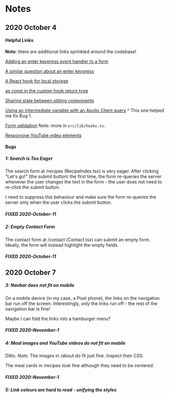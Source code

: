 # Notes

## 2020 October 4

#### Helpful Links
**Note**: there are additional links sprinkled around the codebase!

[Adding an enter keypress event handler to a form](https://stackoverflow.com/questions/34223558/enter-key-event-handler-on-react-bootstrap-input-component)

[A similar question about an enter keypress](https://stackoverflow.com/questions/51806208/how-do-i-use-enter-to-submit-the-semantic-react-search)

[A React hook for local storage](https://www.robinwieruch.de/local-storage-react)

[as const in the custom hook return type](https://stackoverflow.com/a/61694742)

[Sharing state between sibling components](https://stackoverflow.com/questions/47864929/how-to-render-results-of-search-in-another-component-in-react)

[Using an intermediate variable with an Apollo Client query](https://stackoverflow.com/questions/55890604/how-to-implement-search-function-in-react-graphql-using-react-hooks-and-apollo-c)
^ This one helped me fix Bug 1.

[Form validation](https://www.itsolutionstuff.com/post/react-form-validation-tutorial-exampleexample.html)
Note: more in `src/lib/hooks.ts`.

[Responsive YouTube video elements](https://css-tricks.com/fluid-width-video/)

#### Bugs

##### 1: Search is Too Eager

The search form at /recipes (RecipeIndex.tsx) is very eager. After clicking "Let's go!" (the submit button) the first time, the form re-queries the server whenever the user changes the text in the form - the user does not need to re-click the submit button.

I need to suppress this behaviour and make sure the form re-queries the server only when the user clicks the submit button.

##### FIXED 2020-October-11

##### 2: Empty Contact Form

The contact form at /contact (Contact.tsx) can submit an empty form. Ideally, the form will instead highlight the empty fields.

##### FIXED 2020-October-11

## 2020 October 7

##### 3: Navbar does not fit on mobile

On a mobile device (in my case, a Pixel phone), the links on the navigation bar run off the screen. Interestingly, *only* the links run off - the rest of the navigation bar is fine!

Maybe I can fold the links into a hamburger menu?

##### FIXED 2020-November-1

##### 4: Meal images and YouTube videos do not fit on mobile

Ditto.
*Note*: The images in /about *do* fit just fine. Inspect their CSS.

The meal cards in /recipes look fine although they need to be centered.

##### FIXED 2020-November-1

##### 5: Link colours are hard to read - unifying the styles
